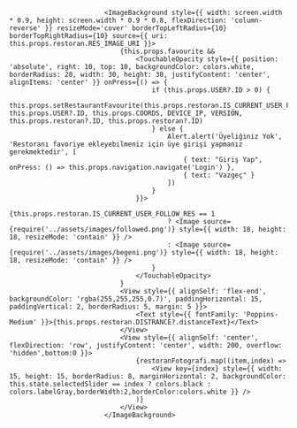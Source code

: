 
                            <ImageBackground style={{ width: screen.width * 0.9, height: screen.width * 0.9 * 0.8, flexDirection: 'column-reverse' }} resizeMode='cover' borderTopLeftRadius={10} borderTopRightRadius={10} source={{ uri: this.props.restoran.RES_IMAGE_URI }}>
                                {this.props.favourite &&
                                    <TouchableOpacity style={{ position: 'absolute', right: 10, top: 10, backgroundColor: colors.white, borderRadius: 20, width: 30, height: 30, justifyContent: 'center', alignItems: 'center' }} onPress={() => {
                                        if (this.props.USER?.ID > 0) {
                                            this.props.setRestaurantFavourite(this.props.restoran.IS_CURRENT_USER_FOLLOW_RES, this.props.USER?.ID, this.props.COORDS, DEVICE_IP, VERSION, this.props.restoran?.ID, this.props.restoran?.ID)
                                        } else {
                                            Alert.alert('Üyeliğiniz Yok', 'Restoranı favoriye ekleyebilmeniz için üye girişi yapmanız gerekmektedir', [
                                                { text: "Giriş Yap", onPress: () => this.props.navigation.navigate('Login') },
                                                { text: "Vazgeç" }
                                            ])
                                        }
                                    }}>
                                        {this.props.restoran.IS_CURRENT_USER_FOLLOW_RES == 1
                                            ? <Image source={require('../assets/images/followed.png')} style={{ width: 18, height: 18, resizeMode: 'contain' }} />
                                            : <Image source={require('../assets/images/begeni.png')} style={{ width: 18, height: 18, resizeMode: 'contain' }} />
                                        }
                                    </TouchableOpacity>
                                }
                                <View style={{ alignSelf: 'flex-end', backgroundColor: 'rgba(255,255,255,0.7)', paddingHorizontal: 15, paddingVertical: 2, borderRadius: 5, margin: 5 }}>
                                    <Text style={{ fontFamily: 'Poppins-Medium' }}>{this.props.restoran.DISTRANCE?.distanceText}</Text>
                                </View>
                                <View style={{ alignSelf: 'center', flexDirection: 'row', justifyContent: 'center', width: 200, overflow: 'hidden',bottom:0 }}>
                                    {restoranFotografi.map((item,index) =>
                                        <View key={index} style={{ width: 15, height: 15, borderRadius: 8, marginHorizontal: 2, backgroundColor: this.state.selectedSlider == index ? colors.black : colors.labelGray,borderWidth:2,borderColor:colors.white }} />
                                    )}
                                </View>
                            </ImageBackground>
                        
